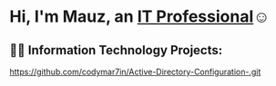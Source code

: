  <h1>Hi, I'm Mauz, an <a href="https://linkedin.com/in/Josh">IT Professional</a>☺</h1>

<h2>👨‍💻 Information Technology Projects:</h2>

https://github.com/codymar7in/Active-Directory-Configuration-.git
